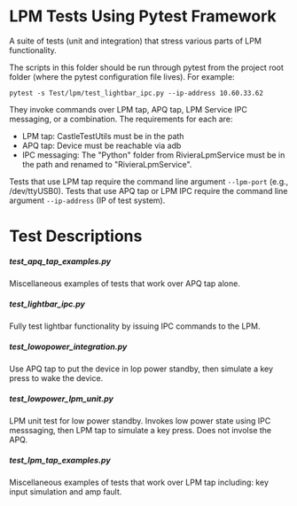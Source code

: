 # LPM Tests Using Pytest Framework
A suite of tests (unit and integration) that stress various parts of LPM functionality.

The scripts in this folder should be run through pytest from the project root folder (where the pytest configuration file lives).
For example:
```
pytest -s Test/lpm/test_lightbar_ipc.py --ip-address 10.60.33.62
```

They invoke commands over LPM tap, APQ tap, LPM Service IPC messaging, or a combination. The requirements for each are:
* LPM tap: CastleTestUtils must be in the path
* APQ tap: Device must be reachable via adb
* IPC messaging: The "Python" folder from RivieraLpmService must be in the path and renamed to
"RivieraLpmService".

Tests that use LPM tap require the command line argument `--lpm-port` (e.g., /dev/ttyUSB0).
Tests that use APQ tap or LPM IPC require the command line argument `--ip-address` (IP of test system).

# Test Descriptions

##### test_apq_tap_examples.py
Miscellaneous examples of tests that work over APQ tap alone.

##### test_lightbar_ipc.py
Fully test lightbar functionality by issuing IPC commands to the LPM.

##### test_lowopower_integration.py
Use APQ tap to put the device in lop power standby, then simulate a key press to wake the device.

##### test_lowpower_lpm_unit.py
LPM unit test for low power standby. Invokes low power state using IPC messsaging, then LPM tap to simulate a key press. Does not involse the APQ.

##### test_lpm_tap_examples.py
Miscellaneous examples of tests that work over LPM tap including: key input simulation and amp fault.